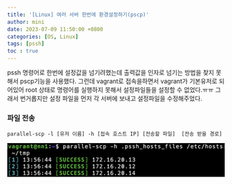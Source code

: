 ```yaml
---
title: '[Linux] 여러 서버 한번에 환경설정하기(pscp)'
author: mini
date: 2023-07-09 11:50:00 +0800
categories: [OS, Linux]
tags: [pssh]
toc : true
---
```


pssh 명령어로 한번에 설정값을 넘기려했는데 출력값을 인자로 넘기는 방법을 찾지 못해서 pscp기능을 사용했다.
그런데 vagrant로 접속을하면서 vagrant가 기본유저로 되어있어 root 상태로 명령어를 실행하지 못해서 설정파일들을 설정할 수 없었다.ㅠㅠ 그래서 번거롭지만 설정 파일을 먼저 각 서버에 보내고 설정파일을 수정해주었다.

### 파일 전송
```
parallel-scp -l [유저 이름] -h [접속 호스트 IP] [전송할 파일]  [전송 받을 경로]
```
![pscp](/assets/img/posts/pscp.png)

